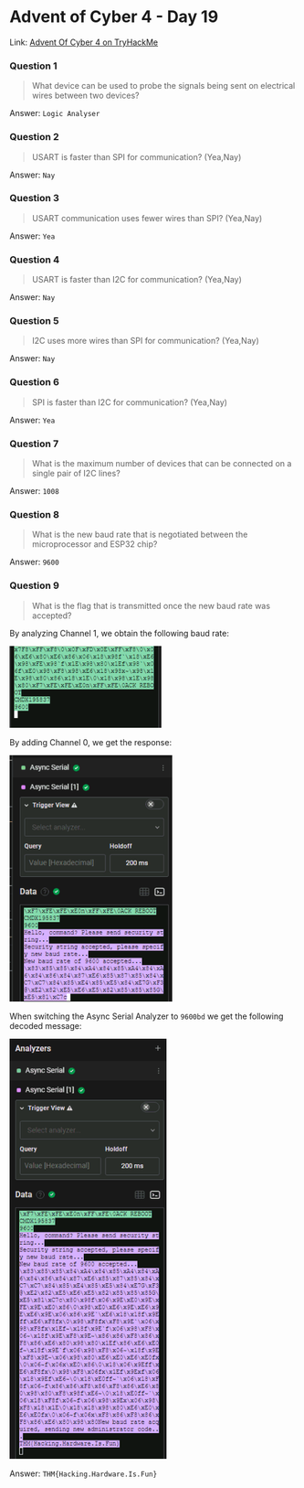 # Advent of Cyber 4 - Day 19

Link: [Advent Of Cyber 4 on TryHackMe](https://tryhackme.com/room/adventofcyber4)

### Question 1

> What device can be used to probe the signals being sent on electrical wires between two devices?

Answer: `Logic Analyser`

### Question 2

> USART is faster than SPI for communication? (Yea,Nay)

Answer: `Nay`

### Question 3

> USART communication uses fewer wires than SPI? (Yea,Nay)

Answer: `Yea`

### Question 4

> USART is faster than I2C for communication? (Yea,Nay)

Answer: `Nay`

### Question 5

> I2C uses more wires than SPI for communication? (Yea,Nay)

Answer: `Nay`

### Question 6

> SPI is faster than I2C for communication? (Yea,Nay)

Answer: `Yea`

### Question 7

> What is the maximum number of devices that can be connected on a single pair of I2C lines?

Answer: `1008`

### Question 8

> What is the new baud rate that is negotiated between the microprocessor and ESP32 chip?

Answer: `9600`

### Question 9

> What is the flag that is transmitted once the new baud rate was accepted?

By analyzing Channel 1, we obtain the following baud rate:

![](https://github.com/AtomicMaya/knowledge-base/blob/main/writeup_resources/aoc4/day19/9.1.png?raw=true)

By adding Channel 0, we get the response:

![](https://github.com/AtomicMaya/knowledge-base/blob/main/writeup_resources/aoc4/day19/9.2.png?raw=true)

When switching the Async Serial Analyzer to `9600bd` we get the following decoded message:

![](https://github.com/AtomicMaya/knowledge-base/blob/main/writeup_resources/aoc4/day19/9.3.png?raw=true)

Answer: `THM{Hacking.Hardware.Is.Fun}`